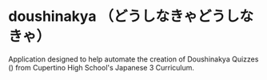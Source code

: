 # doushinakya （どうしなきゃどうしなきゃ）
Application designed to help automate the creation of Doushinakya Quizzes () from Cupertino High School's Japanese 3 Curriculum. 
